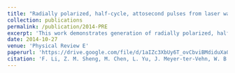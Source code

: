 ```yaml
---
title: "Radially polarized, half-cycle, attosecond pulses from laser wakefields through coherent synchrotronlike radiation"
collection: publications
permalink: /publication/2014-PRE
excerpt: 'This work demonstrates generation of radially polarized, half-cycle, attosecond pulses from laser wakefields through coherent synchrotron-like radiation.'
date: 2014-10-27
venue: 'Physical Review E'
paperurl: 'https://drive.google.com/file/d/1aIZc3XbUy6T_ovCbviBMdiduXa0V8Lb9/view?usp=drive_link'
citation: 'F. Li, Z. M. Sheng, M. Chen, L. Yu, J. Meyer-ter-Vehn, W. B. Mori, and J. Zhang, Physical Review E 90, 043104 (2014)'
---
```

